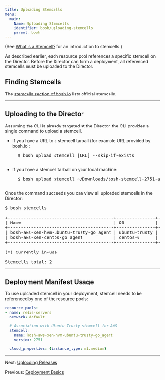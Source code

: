 ```yaml
---
title: Uploading Stemcells
menu:
  main:
    Name: Uploading Stemcells
    identifier: bosh/uploading-stemcells
    parent: bosh
---
```


(See [What is a Stemcell?](stemcell.html) for an introduction to stemcells.)

As described earlier, each resource pool references a specific stemcell on the Director. Before the Director can form a deployment, all referenced stemcells must be uploaded to the Director.

## <a id='find'></a> Finding Stemcells

The [stemcells section of bosh.io](http://bosh.io/stemcells) lists official stemcells.

---
## <a id='upload'></a> Uploading to the Director

Assuming the CLI is already targeted at the Director, the CLI provides a single command to upload a stemcell.

- If you have a URL to a stemcell tarball (for example URL provided by bosh.io):

    <pre class="terminal">
    $ bosh upload stemcell [URL] --skip-if-exists
    </pre>

- If you have a stemcell tarball on your local machine:

    <pre class="terminal">
    $ bosh upload stemcell ~/Downloads/bosh-stemcell-2751-aws-xen-hvm-ubuntu-trusty-go_agent.tgz --skip-if-exists
    </pre>

Once the command succeeds you can view all uploaded stemcells in the Director:

<pre class="terminal">
$ bosh stemcells

+-----------------------------------------+---------------+---------+--------------+
| Name                                    | OS            | Version | CID          |
+-----------------------------------------+---------------+---------+--------------+
| bosh-aws-xen-hvm-ubuntu-trusty-go_agent | ubuntu-trusty | 2751    | ami-cc27a1a4 |
| bosh-aws-xen-centos-go_agent            | centos-6      | 2710    | ami-a0a674c8 |
+-----------------------------------------+---------------+---------+--------------+

(*) Currently in-use

Stemcells total: 2
</pre>

---
## <a id='using'></a> Deployment Manifest Usage

To use uploaded stemcell in your deployment, stemcell needs to be referenced by one of the resource pools:

```yaml
resource_pools:
- name: redis-servers
  network: default

  # Association with Ubuntu Trusty stemcell for AWS
  stemcell:
    name: bosh-aws-xen-hvm-ubuntu-trusty-go_agent
    version: 2751

  cloud_properties: {instance_type: m1.medium}
```

---
Next: [Uploading Releases](uploading-releases.html)

Previous: [Deployment Basics](deployment-basics.html)

